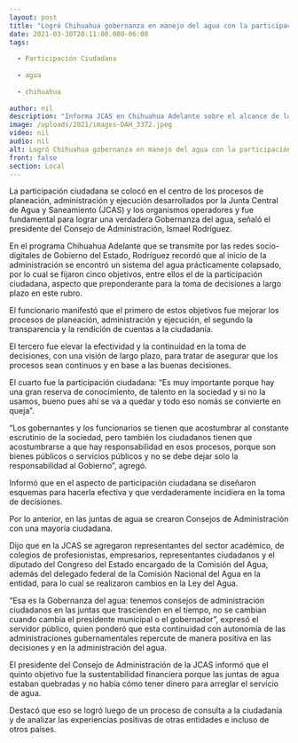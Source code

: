 ```yaml
---
layout: post
title: "Logró Chihuahua gobernanza en manejo del agua con la participación ciudadana"
date: 2021-03-30T20:11:00.000-06:00
tags:
  
  - Participación Ciudadana
  
  - agua
  
  - chihuahua
  
author: nil
description: "Informa JCAS en Chihuahua Adelante sobre el alcance de la integración de Consejos de Administración con mayoría ciudadana en las Juntas de Agua, y los avances en transparencia y rendición de cuentas"
image: /uploads/2021/images-DAH_3372.jpeg
video: nil
audio: nil
alt: Logró Chihuahua gobernanza en manejo del agua con la participación ciudadana
front: false
section: Local
---
```


La participación ciudadana se colocó en el centro de los procesos de planeación, administración y ejecución desarrollados por la Junta Central de Agua y Saneamiento (JCAS) y los organismos operadores y fue fundamental para lograr una verdadera Gobernanza del agua, señaló el presidente del Consejo de Administración, Ismael Rodríguez.

 

En el programa Chihuahua Adelante que se transmite por las redes socio-digitales de Gobierno del Estado, Rodríguez recordó que al inicio de la administración se encontró un sistema del agua prácticamente colapsado, por lo cual se fijaron cinco objetivos, entre ellos el de la participación ciudadana, aspecto que preponderante para la toma de decisiones a largo plazo en este rubro.

 

El funcionario manifestó que el primero de estos objetivos fue mejorar los procesos de planeación, administración y ejecución, el segundo la transparencia y la rendición de cuentas a la ciudadanía.

 

El tercero fue elevar la efectividad y la continuidad en la toma de decisiones, con una visión de largo plazo, para tratar de asegurar que los procesos sean continuos y en base a las buenas decisiones.

 

El cuarto fue la participación ciudadana: “Es muy importante porque hay una gran reserva de conocimiento, de talento en la sociedad y si no la usamos, bueno pues ahí se va a quedar y todo eso nomás se convierte en queja”.

 

 “Los gobernantes y los funcionarios se tienen que acostumbrar al constante escrutinio de la sociedad, pero también los ciudadanos tienen que acostumbrarse a que hay responsabilidad en esos procesos, porque son bienes públicos o servicios públicos y no se debe dejar solo la responsabilidad al Gobierno”, agregó.

 

Informó que en el aspecto de participación ciudadana se diseñaron esquemas para hacerla efectiva y que verdaderamente incidiera en la toma de decisiones.

 

Por lo anterior, en las juntas de agua se crearon Consejos de Administración con una mayoría ciudadana.

 

Dijo que en la JCAS se agregaron representantes del sector académico, de colegios de profesionistas, empresarios, representantes ciudadanos y el diputado del Congreso del Estado encargado de la Comisión del Agua, además del delegado federal de la Comisión Nacional del Agua en la entidad, para lo cual se realizaron cambios en la Ley del Agua.   

 

“Esa es la Gobernanza del agua: tenemos consejos de administración ciudadanos en las juntas que trascienden en el tiempo, no se cambian cuando cambia el presidente municipal o el gobernador”, expresó el servidor público, quien ponderó que esta continuidad con autonomía de las administraciones gubernamentales repercute de manera positiva en las decisiones y en la administración del agua.

 

El presidente del Consejo de Administración de la JCAS informó que el quinto objetivo fue la sustentabilidad financiera porque las juntas de agua estaban quebradas y no había cómo tener dinero para arreglar el servicio de agua.

 

Destacó que eso se logró luego de un proceso de consulta a la ciudadanía y de analizar las experiencias positivas de otras entidades e incluso de otros países.
